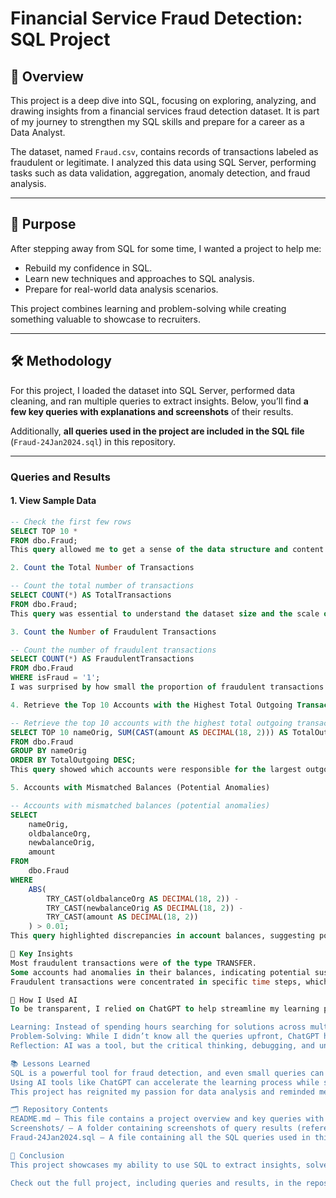 # Financial Service Fraud Detection: SQL Project  

## 📖 Overview  
This project is a deep dive into SQL, focusing on exploring, analyzing, and drawing insights from a financial services fraud detection dataset. It is part of my journey to strengthen my SQL skills and prepare for a career as a Data Analyst.  

The dataset, named `Fraud.csv`, contains records of transactions labeled as fraudulent or legitimate. I analyzed this data using SQL Server, performing tasks such as data validation, aggregation, anomaly detection, and fraud analysis.  

---

## 🚀 Purpose  
After stepping away from SQL for some time, I wanted a project to help me:  
- Rebuild my confidence in SQL.  
- Learn new techniques and approaches to SQL analysis.  
- Prepare for real-world data analysis scenarios.  

This project combines learning and problem-solving while creating something valuable to showcase to recruiters.

---

## 🛠 Methodology  
For this project, I loaded the dataset into SQL Server, performed data cleaning, and ran multiple queries to extract insights. Below, you’ll find **a few key queries with explanations and screenshots** of their results.  

Additionally, **all queries used in the project are included in the SQL file** (`Fraud-24Jan2024.sql`) in this repository.  

---

### **Queries and Results**  

#### **1. View Sample Data**  
```sql
-- Check the first few rows
SELECT TOP 10 * 
FROM dbo.Fraud;
This query allowed me to get a sense of the data structure and content.

2. Count the Total Number of Transactions

-- Count the total number of transactions
SELECT COUNT(*) AS TotalTransactions 
FROM dbo.Fraud;
This query was essential to understand the dataset size and the scale of analysis required.

3. Count the Number of Fraudulent Transactions

-- Count the number of fraudulent transactions
SELECT COUNT(*) AS FraudulentTransactions 
FROM dbo.Fraud
WHERE isFraud = '1';
I was surprised by how small the proportion of fraudulent transactions was. This query provided a good starting point for further analysis.

4. Retrieve the Top 10 Accounts with the Highest Total Outgoing Transaction Amount

-- Retrieve the top 10 accounts with the highest total outgoing transaction amount
SELECT TOP 10 nameOrig, SUM(CAST(amount AS DECIMAL(18, 2))) AS TotalOutgoing
FROM dbo.Fraud
GROUP BY nameOrig
ORDER BY TotalOutgoing DESC;
This query showed which accounts were responsible for the largest outgoing transactions, helping to identify potentially suspicious activity.

5. Accounts with Mismatched Balances (Potential Anomalies)

-- Accounts with mismatched balances (potential anomalies)
SELECT 
    nameOrig, 
    oldbalanceOrg, 
    newbalanceOrig, 
    amount
FROM 
    dbo.Fraud
WHERE 
    ABS(
        TRY_CAST(oldbalanceOrg AS DECIMAL(18, 2)) - 
        TRY_CAST(newbalanceOrig AS DECIMAL(18, 2)) - 
        TRY_CAST(amount AS DECIMAL(18, 2))
    ) > 0.01;
This query highlighted discrepancies in account balances, suggesting potential errors or fraudulent behavior.

🌟 Key Insights
Most fraudulent transactions were of the type TRANSFER.
Some accounts had anomalies in their balances, indicating potential suspicious activity.
Fraudulent transactions were concentrated in specific time steps, which could help in fraud prevention strategies.

🤖 How I Used AI
To be transparent, I relied on ChatGPT to help streamline my learning process and queries. Here's how AI contributed:

Learning: Instead of spending hours searching for solutions across multiple platforms, I used ChatGPT to clarify concepts, troubleshoot errors, and guide me through best practices.
Problem-Solving: While I didn’t know all the queries upfront, ChatGPT helped me think through problems logically and write optimized SQL code.
Reflection: AI was a tool, but the critical thinking, debugging, and understanding were entirely mine. This project proved that I am an adaptable and resourceful problem-solver.

📚 Lessons Learned
SQL is a powerful tool for fraud detection, and even small queries can uncover big insights.
Using AI tools like ChatGPT can accelerate the learning process while still requiring critical thinking and effort.
This project has reignited my passion for data analysis and reminded me of my ability to tackle complex problems.

🗂 Repository Contents
README.md – This file contains a project overview and key queries with explanations.
Screenshots/ – A folder containing screenshots of query results (referenced above).
Fraud-24Jan2024.sql – A file containing all the SQL queries used in this project.

🔗 Conclusion
This project showcases my ability to use SQL to extract insights, solve problems, and document findings in a professional manner. While I relied on AI to enhance my learning, I combined this guidance with critical thinking to complete the project independently.

Check out the full project, including queries and results, in the repository.



